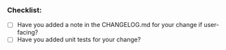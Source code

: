 ### Checklist:

* [ ] Have you added a note in the CHANGELOG.md for your change if user-facing?
* [ ] Have you added unit tests for your change?

